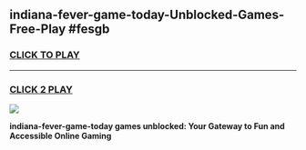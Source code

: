 
## indiana-fever-game-today-Unblocked-Games-Free-Play #fesgb
<h3>
<a href="https://us.freeplayer.one?title=indiana-fever-game-today&ref=9M">CLICK TO PLAY</a></h3>
<hr>

<h3>
<a href="https://us.freeplayer.one?title=indiana-fever-game-today&ref=9M">CLICK 2 PLAY</a>
  
</h3>

<a href="https://us.freeplayer.one?title=indiana-fever-game-today&ref=9M"><img src="https://clearcache.store/games.png"></a>


**indiana-fever-game-today games unblocked: Your Gateway to Fun and Accessible Online Gaming**
